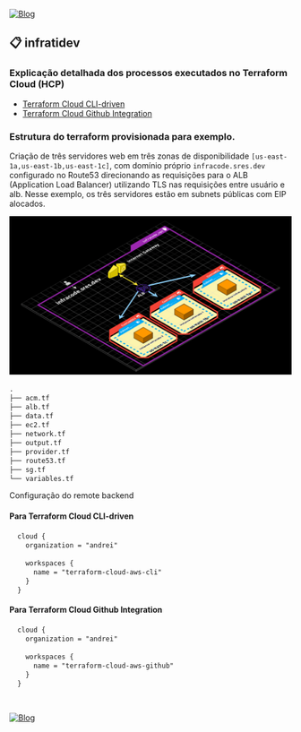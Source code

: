[![Blog](https://img.shields.io/website?down_color=blue&down_message=infrati.dev&label=Blog&logo=ghost&logoColor=green&style=for-the-badge&up_color=blue&up_message=infrati.dev&url=https%3A%2F%2Finfrati.dev)](https://infrati.dev)

## 📋 infratidev

### Explicação detalhada dos processos executados no Terraform Cloud (HCP)
  - [Terraform Cloud CLI-driven](terraform-cloud-cli-driven/)
  - [Terraform Cloud Github Integration](terraform-cloud-github/)

### Estrutura do terraform provisionada para exemplo. 

Criação de três servidores web em três zonas de disponibilidade ```[us-east-1a,us-east-1b,us-east-1c]```, com domínio próprio ```infracode.sres.dev ```configurado no Route53 direcionando as requisições para o ALB (Application Load Balancer) utilizando TLS nas requisições entre usuário e alb. Nesse exemplo, os três servidores estão em subnets públicas com EIP alocados.

![hcp-infracode.png](./images/hcp-infracode.png)

~~~
.
├── acm.tf
├── alb.tf
├── data.tf
├── ec2.tf
├── network.tf
├── output.tf
├── provider.tf
├── route53.tf
├── sg.tf
└── variables.tf
~~~

Configuração do remote backend

#### Para Terraform Cloud CLI-driven

~~~
  cloud {
    organization = "andrei"

    workspaces {
      name = "terraform-cloud-aws-cli"
    }
  }
~~~

#### Para Terraform Cloud Github Integration

~~~
  cloud {
    organization = "andrei"

    workspaces {
      name = "terraform-cloud-aws-github"
    }
  }
~~~
  
<br>

[![Blog](https://img.shields.io/website?down_color=blue&down_message=infrati.dev&label=Blog&logo=ghost&logoColor=green&style=for-the-badge&up_color=blue&up_message=infrati.dev&url=https%3A%2F%2Finfrati.dev)](https://infrati.dev)




